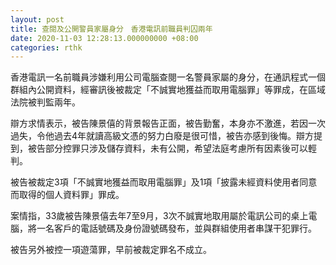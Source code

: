 ```yaml
---
layout: post
title: 查閱及公開警員家屬身分　香港電訊前職員判囚兩年
date: 2020-11-03 12:28:13.000000000 +08:00
categories: rthk
---
```


香港電訊一名前職員涉嫌利用公司電腦查閱一名警員家屬的身分，在通訊程式一個群組內公開資料，經審訊後被裁定「不誠實地獲益而取用電腦罪」等罪成，在區域法院被判監兩年。

辯方求情表示，被告陳景僖的背景報告正面，被告勤奮，本身亦不激進，若因一次過失，令他過去4年就讀高級文憑的努力白廢是很可惜，被告亦感到後悔。辯方提到，被告部分控罪只涉及儲存資料，未有公開，希望法庭考慮所有因素後可以輕判。

被告被裁定3項「不誠實地獲益而取用電腦罪」及1項「披露未經資料使用者同意而取得的個人資料罪」罪成。

案情指，33歲被告陳景僖去年7至9月，3次不誠實地取用屬於電訊公司的桌上電腦，將一名客戶的電話號碼及身份證號碼發布，並與群組使用者串謀干犯罪行。

被告另外被控一項遊蕩罪，早前被裁定罪名不成立。
